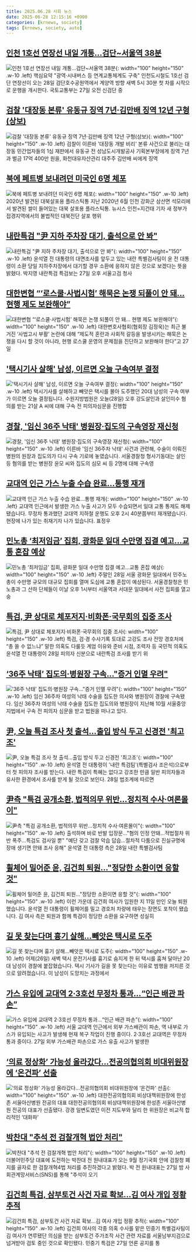 ```yaml
---
title: 2025.06.28 사회 뉴스
date: 2025-06-28 12:15:16 +0900
categories: [krnews, society]
tags: [krnews, society, auto]
---
```

## [인천 1호선 연장선 내일 개통…검단~서울역 38분](https://n.news.naver.com/mnews/article/079/0004039114)

![인천 1호선 연장선 내일 개통…검단~서울역 38분](https://mimgnews.pstatic.net/image/origin/079/2025/06/27/4039114.jpg?type=nf220_150){: width="100" height="150" .w-10 .left}
핵심요약 "광역·시내버스 등 연계교통체계도 구축" 인천도시철도 1호선 검단 연장선이 오는 28일 검단호수공원역에서 계양역 방향 새벽 5시 30분 첫 차를 시작으로 운행을 개시한다. 국토교통부는 27일 오전 신검단 중

## [검찰 '대장동 본류' 유동규 징역 7년·김만배 징역 12년 구형(상보)](https://n.news.naver.com/mnews/article/421/0008337103)

![검찰 '대장동 본류' 유동규 징역 7년·김만배 징역 12년 구형(상보)](https://mimgnews.pstatic.net/image/origin/421/2025/06/27/8337103.jpg?type=nf220_150){: width="100" height="150" .w-10 .left}
검찰이 이른바 '대장동 개발 비리' 본류 사건으로 불리는 대장동 민간업자들의 1심 재판에서 유동규 전 성남도시개발공사 기획본부장에게 징역 7년과 벌금 17억 400만 원을, 화천대유자산관리 대주주 김만배 씨에게 징역

## [북에 페트병 보내려던 미국인 6명 체포](https://n.news.naver.com/mnews/article/021/0002718861)

![북에 페트병 보내려던 미국인 6명 체포](https://mimgnews.pstatic.net/image/origin/021/2025/06/27/2718861.jpg?type=nf220_150){: width="100" height="150" .w-10 .left}
2020년 발견된 대북살포용 플라스틱통 지난 2020년 6월 인천 강화군 삼산면 석모리에서 발견된 쌀이 들어있는 대북 살포용 플라스틱통. 뉴시스 인천=지건태 기자 새 정부가 접경지역에서의 불법적인 대북전단 살포 행위

## [내란특검 "尹 지하 주차장 대기, 출석으로 안 봐"](https://n.news.naver.com/mnews/article/014/0005369345)

![내란특검 "尹 지하 주차장 대기, 출석으로 안 봐"](https://mimgnews.pstatic.net/image/origin/014/2025/06/27/5369345.jpg?type=nf220_150){: width="100" height="150" .w-10 .left}
윤석열 전 대통령의 대면조사를 앞두고 있는 내란 특별검사팀이 윤 전 대통령이 소환 당일 지하주차장에서 대기할 경우 소환에 응하지 않은 것으로 보겠다는 뜻을 밝혔다. 박지영 내란특검 특검보는 27일 오후 서울고검 청사

## [대한변협 “‘로스쿨·사법시험’ 해묵은 논쟁 되풀이 안 돼... 현행 제도 보완해야”](https://n.news.naver.com/mnews/article/366/0001088342)

![대한변협 “‘로스쿨·사법시험’ 해묵은 논쟁 되풀이 안 돼... 현행 제도 보완해야”](https://mimgnews.pstatic.net/image/origin/366/2025/06/27/1088342.jpg?type=nf220_150){: width="100" height="150" .w-10 .left}
대한변호사협회(협회장 김정욱)는 최근 불거진 ‘사법고시 부활’ 논란에 대해 “제도적 혼란과 사회적 갈등을 발생시키는 해묵은 논쟁을 다시 할 것이 아니라, 현행 로스쿨 운영의 문제점을 진단하고 보완해야 한다”고 27일

## ['택시기사 살해' 남성, 이르면 오늘 구속여부 결정](https://n.news.naver.com/mnews/article/052/0002211926)

!['택시기사 살해' 남성, 이르면 오늘 구속여부 결정](https://mimgnews.pstatic.net/image/origin/052/2025/06/28/2211926.jpg?type=nf220_150){: width="100" height="150" .w-10 .left}
택시기사를 살해하고 빼앗은 택시를 몰아 도주했던 20대 남성의 구속 여부가 이르면 오늘 결정됩니다. 수원지방법원은 오늘(28일) 오후 강도살인과 살인미수 혐의를 받는 21살 A 씨에 대해 구속 전 피의자심문을 진행합

## [경찰, '임신 36주 낙태' 병원장·집도의 구속영장 재신청](https://n.news.naver.com/mnews/article/437/0000446344)

![경찰, '임신 36주 낙태' 병원장·집도의 구속영장 재신청](https://mimgnews.pstatic.net/image/origin/437/2025/06/27/446344.jpg?type=nf220_150){: width="100" height="150" .w-10 .left}
이른바 '임신 36주차 낙태' 사건과 관련해, 수술이 이뤄진 병원의 원장과 집도의가 다시 구속 기로에 놓였습니다. 서울경찰청 형사기동대는 살인 등 혐의를 받는 병원장 윤모 씨와 집도의 심모 씨 등 2명에 대해 구속영

## [교대역 인근 가스 누출 수습 완료...통행 재개](https://n.news.naver.com/mnews/article/052/0002211728)

![교대역 인근 가스 누출 수습 완료...통행 재개](https://mimgnews.pstatic.net/image/origin/052/2025/06/27/2211728.jpg?type=nf220_150){: width="100" height="150" .w-10 .left}
교대역 인근에서 발생한 가스 누출 사고가 모두 수습되면서 일대 교통 통제도 해제됐습니다. 무정차 통과했던 교대역 지하철 운행도 오후 2시 40분쯤부터 재개됐습니다. 현장에 나가 있는 취재기자 나가 있습니다. 표정우

## [민노총 ‘최저임금’ 집회, 광화문 일대 수만명 집결 예고...교통 혼잡 예상](https://n.news.naver.com/mnews/article/023/0003913825)

![민노총 ‘최저임금’ 집회, 광화문 일대 수만명 집결 예고...교통 혼잡 예상](https://mimgnews.pstatic.net/image/origin/023/2025/06/28/3913825.jpg?type=nf220_150){: width="100" height="150" .w-10 .left}
주말인 28일 서울 광화문 일대에서 민주노총이 수만명 규모의 대규모 집회를 열며 도심에 교통 혼잡이 예상된다. 서울경찰청은 민노총과 그 산하 단체들이 이날 오후 1시부터 서울역과 서대문 일대에서 사전 집회를 열고 숭

## [특검, 尹 상대로 체포저지·비화폰·국무회의 집중 조사](https://n.news.naver.com/mnews/article/016/0002491625)

![특검, 尹 상대로 체포저지·비화폰·국무회의 집중 조사](https://mimgnews.pstatic.net/image/origin/016/2025/06/28/2491625.jpg?type=nf220_150){: width="100" height="150" .w-10 .left}
특검, 검·경 수사기록 토대로 고강도 조사 전망 경호처에 “총 쏠 수 없느냐” 말한 의혹도 다룰듯 계엄 이유와 준비 시점, 조력자 등 국민적 의혹도 윤석열 전 대통령이 28일 피의자 신분으로 내란특검 조사를 받기 위

## [‘36주 낙태’ 집도의·병원장 구속…"증거 인멸 우려"](https://n.news.naver.com/mnews/article/018/0006051152)

![‘36주 낙태’ 집도의·병원장 구속…"증거 인멸 우려"](https://mimgnews.pstatic.net/image/origin/018/2025/06/28/6051152.jpg?type=nf220_150){: width="100" height="150" .w-10 .left}
임신 36주차 여성의 낙태 수술을 집도한 의사와 병원장이 경찰에 구속됐다. 임신 36주차 여성의 낙태 수술을 집도한 집도의와 병원장이 지난해 10월 서울중앙지법에서 구속 전 피의자 심문을 받고 법원을 떠나고 있다.

## [尹, 오늘 특검 조사 첫 출석…출입 방식 두고 신경전 '최고조'](https://n.news.naver.com/mnews/article/008/0005213924)

![尹, 오늘 특검 조사 첫 출석…출입 방식 두고 신경전 '최고조'](https://mimgnews.pstatic.net/image/origin/008/2025/06/28/5213924.jpg?type=nf220_150){: width="100" height="150" .w-10 .left}
윤석열 전 대통령이 '내란 특검팀'(특별검사 조은석)으로부터 첫 피의자 조사를 받는다. 내란 특검이 특혜는 없다고 강조한 만큼 일반 피의자들과 유사한 환경에서 조사를 받게 될 것으로 보인다. 28일 법조계에 따르면

## [尹측 "특검 공개소환, 법적의무 위반…정치적 수사·여론몰이"](https://n.news.naver.com/mnews/article/001/0015475595)

![尹측 "특검 공개소환, 법적의무 위반…정치적 수사·여론몰이"](https://mimgnews.pstatic.net/image/origin/001/2025/06/28/15475595.jpg?type=nf220_150){: width="100" height="150" .w-10 .left}
출석하며 바로 반발 입장문…"혐의 인정 안돼…적법절차 위반 폭주…특검도 검사일 뿐" "예단 갖고 검찰 악습 답습…절차적 다툼으로 진실규명에 장애 생기면 안돼 조사 응해" 윤석열 전 대통령 측은 28일 내란 특별검사팀

## [휠체어 밀어준 윤, 김건희 퇴원…"정당한 소환이면 응할 것"](https://n.news.naver.com/mnews/article/437/0000446361)

![휠체어 밀어준 윤, 김건희 퇴원…"정당한 소환이면 응할 것"](https://mimgnews.pstatic.net/image/origin/437/2025/06/27/446361.jpg?type=nf220_150){: width="100" height="150" .w-10 .left}
이런 가운데 김건희 여사가 입원한 지 11일 만인 오늘 퇴원했습니다. 윤석열 전 대통령이 휠체어를 밀고 경호처 차량에 태우는 장면도 포착이 됐습니다. 김 여사 측은 퇴원과 함께 특검이 정당한 소환을 요구하면 성실히

## [길 못 찾는다며 흉기 살해…빼앗은 택시로 도주](https://n.news.naver.com/mnews/article/055/0001270190)

![길 못 찾는다며 흉기 살해…빼앗은 택시로 도주](https://mimgnews.pstatic.net/image/origin/055/2025/06/27/1270190.jpg?type=nf220_150){: width="100" height="150" .w-10 .left}
어제(26일) 새벽 택시 운전기사를 흉기로 숨지게 한 뒤 택시를 훔쳐 달아난 20대 남성이 경찰에 붙잡혔습니다. 택시 기사가 길을 못 찾는다는 이유로 범행을 저지른 것으로 알려졌습니다. 이 남성이 도망치는 과정에서

## [가스 유입에 교대역 2·3호선 무정차 통과…“인근 배관 파손”](https://n.news.naver.com/mnews/article/018/0006050326)

![가스 유입에 교대역 2·3호선 무정차 통과…“인근 배관 파손”](https://mimgnews.pstatic.net/image/origin/018/2025/06/27/6050326.jpg?type=nf220_150){: width="100" height="150" .w-10 .left}
서울 교대역 인근에서 외부 가스배관이 파손, 역 내부로 가스가 유입되는 사고가 발생해 현재 복구 작업이 진행 중이다. 2·3호선 교대역은 무정차 통과 중이다. 27일 외부 가스배관 파손으로 가스 유출 사고가 발생한

## [‘의료 정상화’ 가능성 올라갔다…전공의협의회 비대위원장에 ‘온건파’ 선출](https://n.news.naver.com/mnews/article/009/0005516200)

![‘의료 정상화’ 가능성 올라갔다…전공의협의회 비대위원장에 ‘온건파’ 선출](https://mimgnews.pstatic.net/image/origin/009/2025/06/28/5516200.jpg?type=nf220_150){: width="100" height="150" .w-10 .left}
대한전공의협의회 비상대책위원장에 한성존 서울아산병원 전공의 대표 대한전공의협의회 비상대책위원장에 한성존 서울아산병원 전공의 대표가 선출됐다. 강경 일변도였던 이전 지도부와 달리 한 위원장은 비교적 합리적인 ‘대화파’

## [박찬대 "추석 전 검찰개혁 법안 처리"](https://n.news.naver.com/mnews/article/469/0000872959)

![박찬대 "추석 전 검찰개혁 법안 처리"](https://mimgnews.pstatic.net/image/origin/469/2025/06/27/872959.jpg?type=nf220_150){: width="100" height="150" .w-10 .left}
더불어민주당 대표에 도전하는 박찬대 전 원내대표가 오는 9월 정기국회 안에 검찰청 폐지를 골자로 한 검찰개혁4법 처리를 추진하겠다고 밝혔다. 박 전 원내대표는 27일 밤 사회관계망서비스(SNS)를 통해 "추석이 오기

## [김건희 특검, 삼부토건 사건 자료 확보…김 여사 개입 정황 추적](https://n.news.naver.com/mnews/article/421/0008337544)

![김건희 특검, 삼부토건 사건 자료 확보…김 여사 개입 정황 추적](https://mimgnews.pstatic.net/image/origin/421/2025/06/27/8337544.jpg?type=nf220_150){: width="100" height="150" .w-10 .left}
김건희 여사의 각종 의혹 수사를 맡은 민중기 특별검사팀이 김 여사가 연루됐단 의심을 받는 삼부토건 주가조작 사건 관련 자료를 서울남부지검으로 넘겨받아 검토 중인 것으로 확인됐다. 민중기 특검은 27일 언론 공지를 통

